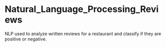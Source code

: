 # Natural_Language_Processing_Reviews
NLP used to analyze written reviews for a restaurant and classify if they are positive or negative.

